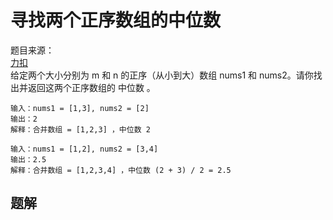 # 寻找两个正序数组的中位数
题目来源：<br/>
[力扣](https://leetcode-cn.com/problems/median-of-two-sorted-arrays)<br/>
给定两个大小分别为 m 和 n 的正序（从小到大）数组 nums1 和 nums2。请你找出并返回这两个正序数组的 中位数 。
```
输入：nums1 = [1,3], nums2 = [2]
输出：2
解释：合并数组 = [1,2,3] ，中位数 2
```

```
输入：nums1 = [1,2], nums2 = [3,4]
输出：2.5
解释：合并数组 = [1,2,3,4] ，中位数 (2 + 3) / 2 = 2.5
```

## 题解

